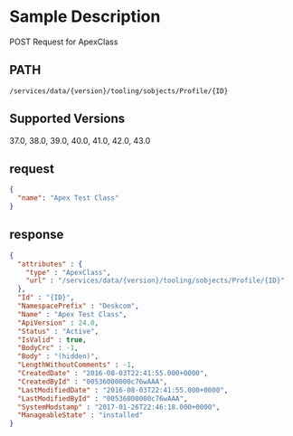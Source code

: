 # Sample Description
POST Request for ApexClass

## PATH
```
/services/data/{version}/tooling/sobjects/Profile/{ID}
```
## Supported Versions
37.0, 38.0, 39.0, 40.0, 41.0, 42.0, 43.0

## request
```json
{
  "name": "Apex Test Class"
}

```
## response
```json
{
  "attributes" : {
    "type" : "ApexClass",
    "url" : "/services/data/{version}/tooling/sobjects/Profile/{ID}"
  },
  "Id" : "{ID}",
  "NamespacePrefix" : "Deskcom",
  "Name" : "Apex Test Class",
  "ApiVersion" : 24.0,
  "Status" : "Active",
  "IsValid" : true,
  "BodyCrc" : -1,
  "Body" : "(hidden)",
  "LengthWithoutComments" : -1,
  "CreatedDate" : "2016-08-03T22:41:55.000+0000",
  "CreatedById" : "00536000000c76wAAA",
  "LastModifiedDate" : "2016-08-03T22:41:55.000+0000",
  "LastModifiedById" : "00536000000c76wAAA",
  "SystemModstamp" : "2017-01-26T22:46:18.000+0000",
  "ManageableState" : "installed"
}
```
